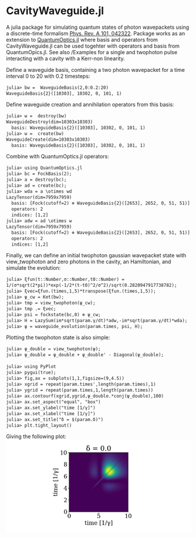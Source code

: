 # CavityWaveguide.jl

A julia package for simulating quantum states of photon wavepackets using a discrete-time formalism [Phys. Rev. A 101, 042322](https://journals.aps.org/pra/abstract/10.1103/PhysRevA.101.042322). Package works as an extension to [QuantumOptics.jl](https://qojulia.org/) where basis and operators from CavityWaveguide.jl can be used togehter with operators and basis from QuantumOpics.jl. See also /Examples for a single and twophoton pulse interacting with a cavity with a Kerr-non linearity. 


Define a waveguide basis, containing a two photon wavepacket for a time interval 0 to 20 with 0.2 timesteps:


```jldoctest
julia> bw =  WaveguideBasis(2,0:0.2:20)
WaveguideBasis{2}([10303], 10302, 0, 101, 1)
```

Define waveguide creation and annihilation operators from this basis:

```jldoctest
julia> w =  destroy(bw)
WaveguideDestroy(dim=10303x10303)
  basis: WaveguideBasis{2}([10303], 10302, 0, 101, 1)
julia> w =  create(bw)
WaveguideCreate(dim=10303x10303)
  basis: WaveguideBasis{2}([10303], 10302, 0, 101, 1)
```

Combine with QuantumOptics.jl operators:

```jldoctest
julia> using QuantumOptics.jl
julia> bc = FockBasis(2);
julia> a = destroy(bc);
julia> ad = create(bc);
julia> wda = a \otimes wd
LazyTensor(dim=7959x7959)
  basis: [Fock(cutoff=2) ⊗ WaveguideBasis{2}([2653], 2652, 0, 51, 51)]
  operators: 2
  indices: [1,2]
julia> adw = ad \otimes w
LazyTensor(dim=7959x7959)
  basis: [Fock(cutoff=2) ⊗ WaveguideBasis{2}([2653], 2652, 0, 51, 51)]
  operators: 2
  indices: [1,2]
```

Finally, we can define an initial twophoton gaussian wavepacket state with view_twophoton and zero photons in the cavity, an Hamiltonian, and simulate the evolution:


```jldoctest
julia> ξfun(t::Number,σ::Number,t0::Number) = 1/(σ*sqrt(2*pi))*exp(-1/2*(t-t0)^2/σ^2)/sqrt(0.2820947917738782);
julia> ξvec=ξfun.(times,1,5)*transpose(ξfun.(times,1,5));
julia> ψ_cw = Ket(bw);
julia> tmp = view_twophoton(ψ_cw);
julia> tmp .= ξvec;
julia> psi = fockstate(bc,0) ⊗ ψ_cw;
julia> H = LazySum(im*sqrt(param.γ/dt)*adw,-im*sqrt(param.γ/dt)*wda);
julia> ψ = waveguide_evolution(param.times, psi, H);
```

Plotting the twophoton state is also simple:


```jldoctest
julia> ψ_double = view_twophoton(ψ);
julia> ψ_double = ψ_double + ψ_double' - Diagonal(ψ_double);

julia> using PyPlot
julia> pygui(true);
julia> fig,ax = subplots(1,1,figsize=(9,4.5))
julia> xgrid = repeat(param.times',length(param.times),1)
julia> ygrid = repeat(param.times,1,length(param.times))
julia> ax.contourf(xgrid,ygrid,ψ_double.*conj(ψ_double),100)
julia> ax.set_aspect("equal", "box")
julia> ax.set_ylabel("time [1/γ]")
julia> ax.set_xlabel("time [1/γ]")
julia> ax.set_title("δ = $(param.δ)")   
julia> plt.tight_layout()
```

Giving the following plot:
![alt text](./Examples/two_photon_contour.jpg?raw=true)

